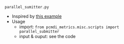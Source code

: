 `parallel_sumitter.py`
- Inspired by [this example](https://stackoverflow.com/questions/58031373/run-process-after-process-in-a-queue-using-python)
- Usage
  - import: `from pcmdi_metrics.misc.scripts import parallel_submitter`
  - input & ouput: see the code
